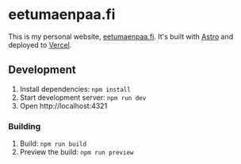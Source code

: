 # eetumaenpaa.fi

This is my personal website, [eetumaenpaa.fi](https://eetumaenpaa.fi). It's built with [Astro](https://astro.build) and deployed to [Vercel](https://vercel.com).

## Development

1. Install dependencies: `npm install`
2. Start development server: `npm run dev`
3. Open http://localhost:4321

### Building

1. Build: `npm run build`
2. Preview the build: `npm run preview`
